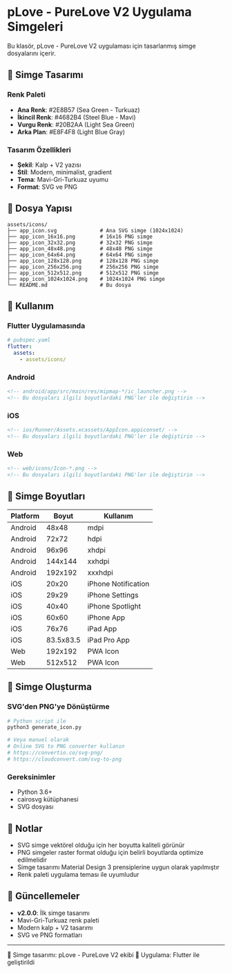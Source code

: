 # pLove - PureLove V2 Uygulama Simgeleri

Bu klasör, pLove - PureLove V2 uygulaması için tasarlanmış simge dosyalarını içerir.

## 🎨 Simge Tasarımı

### Renk Paleti
- **Ana Renk**: #2E8B57 (Sea Green - Turkuaz)
- **İkincil Renk**: #4682B4 (Steel Blue - Mavi)
- **Vurgu Renk**: #20B2AA (Light Sea Green)
- **Arka Plan**: #E8F4F8 (Light Blue Gray)

### Tasarım Özellikleri
- **Şekil**: Kalp + V2 yazısı
- **Stil**: Modern, minimalist, gradient
- **Tema**: Mavi-Gri-Turkuaz uyumu
- **Format**: SVG ve PNG

## 📁 Dosya Yapısı

```
assets/icons/
├── app_icon.svg              # Ana SVG simge (1024x1024)
├── app_icon_16x16.png        # 16x16 PNG simge
├── app_icon_32x32.png        # 32x32 PNG simge
├── app_icon_48x48.png        # 48x48 PNG simge
├── app_icon_64x64.png        # 64x64 PNG simge
├── app_icon_128x128.png      # 128x128 PNG simge
├── app_icon_256x256.png      # 256x256 PNG simge
├── app_icon_512x512.png      # 512x512 PNG simge
├── app_icon_1024x1024.png    # 1024x1024 PNG simge
└── README.md                 # Bu dosya
```

## 🔧 Kullanım

### Flutter Uygulamasında
```yaml
# pubspec.yaml
flutter:
  assets:
    - assets/icons/
```

### Android
```xml
<!-- android/app/src/main/res/mipmap-*/ic_launcher.png -->
<!-- Bu dosyaları ilgili boyutlardaki PNG'ler ile değiştirin -->
```

### iOS
```xml
<!-- ios/Runner/Assets.xcassets/AppIcon.appiconset/ -->
<!-- Bu dosyaları ilgili boyutlardaki PNG'ler ile değiştirin -->
```

### Web
```html
<!-- web/icons/Icon-*.png -->
<!-- Bu dosyaları ilgili boyutlardaki PNG'ler ile değiştirin -->
```

## 🎯 Simge Boyutları

| Platform | Boyut | Kullanım |
|----------|-------|----------|
| Android | 48x48 | mdpi |
| Android | 72x72 | hdpi |
| Android | 96x96 | xhdpi |
| Android | 144x144 | xxhdpi |
| Android | 192x192 | xxxhdpi |
| iOS | 20x20 | iPhone Notification |
| iOS | 29x29 | iPhone Settings |
| iOS | 40x40 | iPhone Spotlight |
| iOS | 60x60 | iPhone App |
| iOS | 76x76 | iPad App |
| iOS | 83.5x83.5 | iPad Pro App |
| Web | 192x192 | PWA Icon |
| Web | 512x512 | PWA Icon |

## 🚀 Simge Oluşturma

### SVG'den PNG'ye Dönüştürme
```bash
# Python script ile
python3 generate_icon.py

# Veya manuel olarak
# Online SVG to PNG converter kullanın
# https://convertio.co/svg-png/
# https://cloudconvert.com/svg-to-png
```

### Gereksinimler
- Python 3.6+
- cairosvg kütüphanesi
- SVG dosyası

## 📝 Notlar

- SVG simge vektörel olduğu için her boyutta kaliteli görünür
- PNG simgeler raster format olduğu için belirli boyutlarda optimize edilmelidir
- Simge tasarımı Material Design 3 prensiplerine uygun olarak yapılmıştır
- Renk paleti uygulama teması ile uyumludur

## 🔄 Güncellemeler

- **v2.0.0**: İlk simge tasarımı
- Mavi-Gri-Turkuaz renk paleti
- Modern kalp + V2 tasarımı
- SVG ve PNG formatları

---

🎨 Simge tasarımı: pLove - PureLove V2 ekibi
📱 Uygulama: Flutter ile geliştirildi 